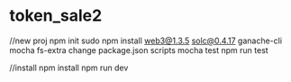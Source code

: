 # token_sale2
//new proj
npm init
sudo npm install web3@1.3.5 solc@0.4.17 ganache-cli mocha fs-extra
change package.json scripts mocha test
npm run test


//install
npm install
npm run dev


